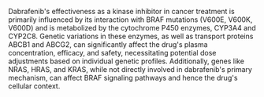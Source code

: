 Dabrafenib's effectiveness as a kinase inhibitor in cancer treatment is primarily influenced by its interaction with BRAF mutations (V600E, V600K, V600D) and is metabolized by the cytochrome P450 enzymes, CYP3A4 and CYP2C8. Genetic variations in these enzymes, as well as transport proteins ABCB1 and ABCG2, can significantly affect the drug's plasma concentration, efficacy, and safety, necessitating potential dose adjustments based on individual genetic profiles. Additionally, genes like NRAS, HRAS, and KRAS, while not directly involved in dabrafenib's primary mechanism, can affect BRAF signaling pathways and hence the drug's cellular context.